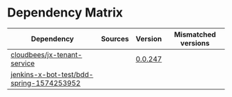 # Dependency Matrix

Dependency | Sources | Version | Mismatched versions
---------- | ------- | ------- | -------------------
[cloudbees/jx-tenant-service](https://github.com/cloudbees/jx-tenant-service) |  | [0.0.247](https://github.com/cloudbees/jx-tenant-service/releases/tag/v0.0.247) | 
[jenkins-x-bot-test/bdd-spring-1574253952](https://github.com/jenkins-x-bot-test/bdd-spring-1574253952.git) |  | []() | 
